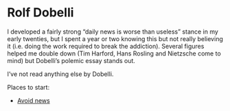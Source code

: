 # Rolf Dobelli
I developed a fairly strong “daily news is worse than useless” stance in my early twenties, but I spent a year or two knowing this but not really believing it (i.e. doing the work required to break the addiction). Several figures helped me double down (Tim Harford, Hans Rosling and Nietzsche come to mind) but Dobelli’s polemic essay stands out.

I’ve not read anything else by Dobelli.

Places to start:
* [Avoid news](https://www.gwern.net/docs/culture/2010-dobelli.pdf)

<!-- #web/people -->

<!-- {BearID:rolf-dobelli.md} -->
